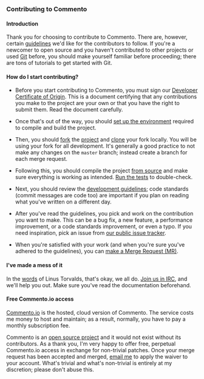### Contributing to Commento

#### Introduction

Thank you for choosing to contribute to Commento. There are, however, certain [guidelines](development-guidelines.md) we'd like for the contributors to follow. If you're a newcomer to open source and you haven't contributed to other projects or used [Git](https://docs.gitlab.com/ee/gitlab-basics/command-line-commands.html) before, you should make yourself familiar before proceeding; there are tons of tutorials to get started with Git.

#### How do I start contributing?

 - Before you start contributing to Commento, you must sign our [Developer Certificate of Origin](https://dco.commento.io). This is a document certifying that any contributions you make to the project are your own or that you have the right to submit them. Read the document carefully.

 - Once that's out of the way, you should [set up the environment](development-environment.md) required to compile and build the project.

 - Then, you should [fork](https://docs.gitlab.com/ee/gitlab-basics/fork-project.html) the [project](https://gitlab.com/commento/commento) and [clone](https://docs.gitlab.com/ee/gitlab-basics/command-line-commands.html#clone-your-project) your fork locally. You will be using your fork for all development. It's generally a good practice to not make any changes on the `master` branch; instead create a branch for each merge request.

 - Following this, you should compile the project [from source](/installation/self-hosting/on-your-server/compiling-source.md) and make sure everything is working as intended. [Run the tests](running-tests.md) to double-check.

 - Next, you should review the [development guidelines](development-guidelines.md); code standards (commit messages are code too) are important if you plan on reading what you've written on a different day.

 - After you've read the guidelines, you pick and work on the contribution you want to make. This can be a bug fix, a new feature, a performance improvement, or a code standards improvement, or even a typo. If you need inspiration, pick an issue from [our public issue tracker](https://gitlab.com/commento/commento/issues).

 - When you're satisfied with your work (and when you're sure you've adhered to the guidelines), you can [make a Merge Request (MR)](https://docs.gitlab.com/ee/gitlab-basics/add-merge-request.html).

#### I've made a mess of it

In the [words](https://www.kernel.org/doc/html/v4.10/process/coding-style.html#you-ve-made-a-mess-of-it) of Linus Torvalds, that's okay, we all do. [Join us in IRC](https://irc.commento.io), and we'll help you out. Make sure you've read the documentation beforehand.

#### Free Commento.io access

[Commento.io](https://commento.io) is the hosted, cloud version of Commento. The service costs me money to host and maintain; as a result, normally, you have to pay a monthly subscription fee.

Commento is an [open source project](https://gitlab.com/commento) and it would not exist without its contributors. As a thank you, I'm very happy to offer free, perpetual Commento.io access in exchange for non-trivial patches. Once your merge request has been accepted and merged, [email me](mailto:adtac@commento.io) to apply the waiver to your account. What's trivial and what's non-trivial is entirely at my discretion; please don't abuse this.
